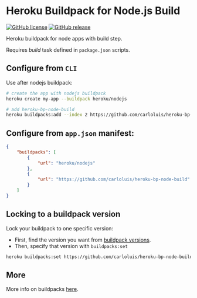 # Heroku Buildpack for Node.js Build

[![GitHub license](https://img.shields.io/github/license/carloluis/heroku-bp-node-build.svg)](https://github.com/carloluis/heroku-bp-node-build/blob/master/LICENSE)
[![GitHub release](https://img.shields.io/github/release/carloluis/heroku-bp-node-build.svg)](https://github.com/carloluis/heroku-bp-node-build/releases)

Heroku buildpack for node apps with build step.

Requires _build_ task defined in `package.json` scripts.

## Configure from `CLI`

Use after nodejs buildpack:

```bash
# create the app with nodejs buildpack
heroku create my-app --buildpack heroku/nodejs

# add heroku-bp-node-build
heroku buildpacks:add --index 2 https://github.com/carloluis/heroku-bp-node-build
```

## Configure from `app.json` manifest:

```json
{
    "buildpacks": [
        {
            "url": "heroku/nodejs"
        },
        {
            "url": "https://github.com/carloluis/heroku-bp-node-build"
        }
    ]
}
```

## Locking to a buildpack version

Lock your buildpack to one specific version:
* First, find the version you want from [buildpack versions](https://github.com/carloluis/heroku-bp-node-build/releases).
* Then, specify that version with `buildpacks:set`

```bash
heroku buildpacks:set https://github.com/carloluis/heroku-bp-node-build#v0.1.0 -a my-app
```

## More

More info on buildpacks [here](https://devcenter.heroku.com/articles/buildpacks).
